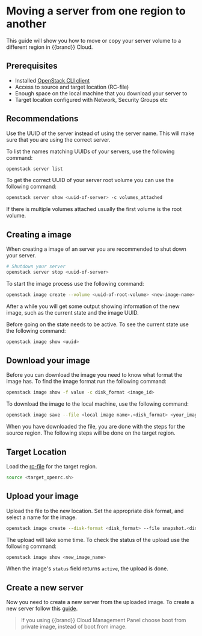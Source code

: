 # Moving a server from one region to another

This guide will show you how to move or copy your server volume to a different region in {{brand}} Cloud.

## Prerequisites

- Installed [OpenStack CLI client](../../../getting-started/enable-openstack-cli/)
- Access to source and target location (RC-file)
- Enough space on the local machine that you download your server to
- Target location configured with Network, Security Groups etc

## Recommendations

Use the UUID of the server instead of using the server name. This will make sure that you are using the correct server.

To list the names matching UUIDs of your servers, use the following command:

```bash
openstack server list
```

To get the correct UUID of your server root volume you can use the following command:

```bash
openstack server show <uuid-of-server> -c volumes_attached
```

If there is multiple volumes attached usually the first volume is the root volume.

## Creating a image

When creating a image of an server you are recommended to shut down your server.

```bash
# Shutdown your server
openstack server stop <uuid-of-server>
```

To start the image process use the following command:

```bash
openstack image create --volume <uuid-of-root-volume> <new-image-name>
```

After a while you will get some output showing information of the new image, such as the current state and the image UUID.

Before going on the state needs to be active. To see the current state use the following command:

```bash
openstack image show <uuid>
```

## Download your image

Before you can download the image you need to know what format the image has. To find the image format run the following command:

```bash
openstack image show -f value -c disk_format <image_id>
```

To download the image to the local machine, use the following command:

```bash
openstack image save --file <local image name>.<disk_format> <your_image_id>
```

When you have downloaded the file, you are done with the steps for the source region. The following steps will be done on the target region.

## Target Location

Load the [rc-file](../../getting-started/enable-openstack-cli.md) for the target region.

```bash
source <target_openrc.sh>
```

## Upload your image

 Upload the file to the new location. Set the appropriate disk format, and select a name for the image.

```bash
openstack image create --disk-format <disk_format> --file snapshot.<disk_format> <new_image_name>
```

The upload will take some time. To check the status of the upload use the following command:

```bash
openstack image show <new_image_name>
```

When the image's `status` field returns `active`, the upload is done.

## Create a new server

Now you need to create a new server from the uploaded image. To create a new server follow this [guide](/new-server.md).

> If you using {{brand}} Cloud Management Panel choose boot from private image, instead of boot from image.
